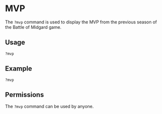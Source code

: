 # MVP

The `?mvp` command is used to display the  MVP from the previous season of the Battle of Midgard game.

## Usage

`?mvp`

## Example

`?mvp`

## Permissions

The `?mvp` command can be used by anyone.